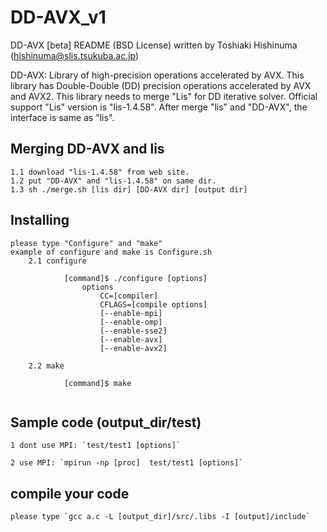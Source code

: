 # DD-AVX\_v1
DD-AVX [beta] README (BSD License)
written by Toshiaki Hishinuma (hishinuma@slis.tsukuba.ac.jp)

DD-AVX: Library of high-precision operations accelerated by AVX.
This library has Double-Double (DD) precision operations accelerated by AVX and AVX2.
This library needs to merge "Lis" for DD iterative solver.
Official support "Lis" version is "lis-1.4.58".
After merge "lis" and "DD-AVX", the interface is same as "lis".

## Merging DD-AVX and lis
	1.1 download "lis-1.4.58" from web site.
	1.2 put "DD-AVX" and "lis-1.4.58" on same dir.
	1.3 sh ./merge.sh [lis dir] [DD-AVX dir] [output dir]

## Installing
	please type "Configure" and "make"
	example of configure and make is Configure.sh
		2.1 configure 
```
			[command]$ ./configure [options]
				options
					CC=[compiler]
					CFLAGS=[compile options]
					[--enable-mpi]
					[--enable-omp]
					[--enable-sse2]
					[--enable-avx]
					[--enable-avx2]
```
	
		2.2 make
```
			[command]$ make
	
```
## Sample code (output_dir/test)	
	1 dont use MPI: `test/test1 [options]`
		
	2 use MPI: `mpirun -np [proc]  test/test1 [options]`

## compile your code
	please type `gcc a.c -L [output_dir]/src/.libs -I [output]/include`

